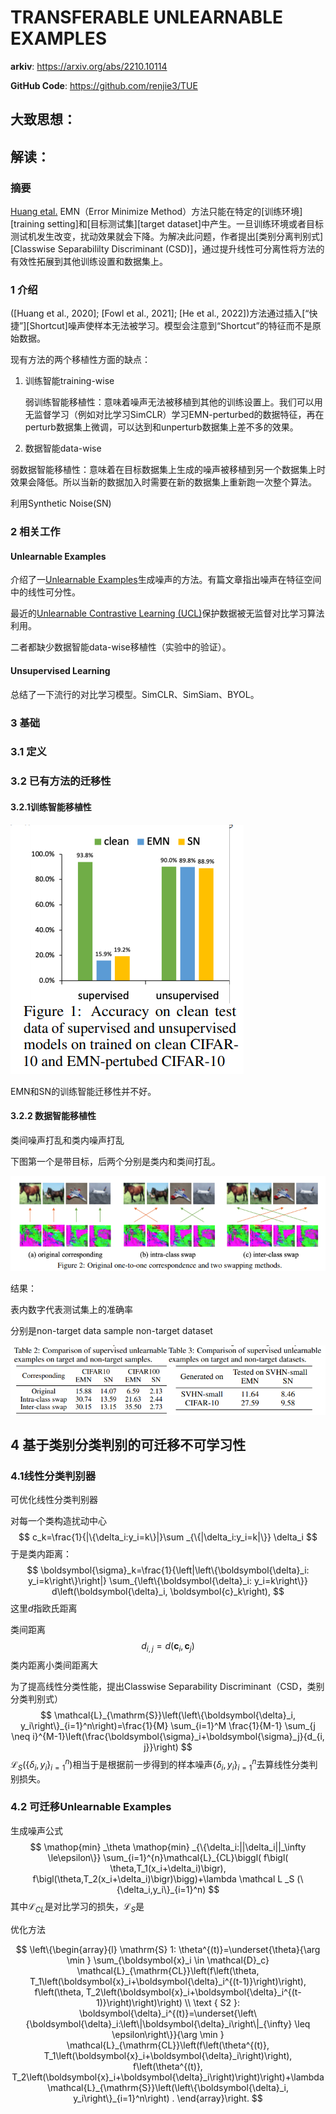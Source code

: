 # TRANSFERABLE UNLEARNABLE EXAMPLES

**arkiv**: https://arxiv.org/abs/2210.10114

**GitHub Code**:  https://github.com/renjie3/TUE

## 大致思想：



## 解读：

### 摘要

[Huang etal.](https://openreview.net/forum?id=iAmZUo0DxC0) EMN（Error Minimize Method）方法只能在特定的[训练环境][training setting]和[目标测试集][target dataset]中产生。一旦训练环境或者目标测试机发生改变，扰动效果就会下降。为解决此问题，作者提出[类别分离判别式][Classwise Separabililty Discriminant (CSD)]，通过提升线性可分离性将方法的有效性拓展到其他训练设置和数据集上。

### 1 介绍

([Huang et al., 2020]; [Fowl et al., 2021]; [He et al., 2022])方法通过插入[“快捷”][Shortcut]噪声使样本无法被学习。模型会注意到“Shortcut”的特征而不是原始数据。

现有方法的两个移植性方面的缺点：

1. 训练智能training-wise

   弱训练智能移植性：意味着噪声无法被移植到其他的训练设置上。我们可以用无监督学习（例如对比学习SimCLR）学习EMN-perturbed的数据特征，再在perturb数据集上微调，可以达到和unperturb数据集上差不多的效果。

2. 数据智能data-wise

​		弱数据智能移植性：意味着在目标数据集上生成的噪声被移植到另一个数据集上时效果会降低。所以当新的数据加入时需要在新的数据集上重新跑一次整个算法。

利用Synthetic Noise(SN)

### 2 相关工作

#### Unlearnable Examples

介绍了一[Unlearnable Examples](https://openreview.net/pdf?id=iAmZUo0DxC0)生成噪声的方法。有篇文章指出噪声在特征空间中的线性可分性。

最近的[Unlearnable Contrastive Learning (UCL)](https://arxiv.org/abs/2202.11202)保护数据被无监督对比学习算法利用。

二者都缺少数据智能data-wise移植性（实验中的验证）。

#### Unsupervised Learning

总结了一下流行的对比学习模型。SimCLR、SimSiam、BYOL。

### 3 基础

### 3.1 定义

### 3.2 已有方法的迁移性

#### 3.2.1训练智能移植性

![image-20230705110156722](img/image-20230705110156722.png)

EMN和SN的训练智能迁移性并不好。

#### 3.2.2 数据智能移植性

类间噪声打乱和类内噪声打乱

下图第一个是带目标，后两个分别是类内和类间打乱。

![image-20230705111337676](img/image-20230705111337676.png)

结果：

表内数字代表测试集上的准确率

分别是non-target data sample non-target dataset

![image-20230705111905248](img/image-20230705111905248.png)

## 4 基于类别分类判别的可迁移不可学习性

### 4.1线性分类判别器

可优化线性分类判别器

对每一个类构造扰动中心
$$
c_k=\frac{1}{|\{\delta_i:y_i=k\}|}\sum  _{\{|\delta_i:y_i=k|\}}   \delta_i
$$
于是类内距离：
$$
\boldsymbol{\sigma}_k=\frac{1}{\left|\left\{\boldsymbol{\delta}_i: y_i=k\right\}\right|} \sum_{\left\{\boldsymbol{\delta}_i: y_i=k\right\}} d\left(\boldsymbol{\delta}_i, \boldsymbol{c}_k\right),
$$
这里$d$指欧氏距离

类间距离
$$
d_{i, j}=d\left(\boldsymbol{c}_i, \boldsymbol{c}_j\right)
$$
类内距离小类间距离大

为了提高线性分类性能，提出Classwise Separability Discriminant（CSD，类别分类判别式）
$$
\mathcal{L}_{\mathrm{S}}\left(\left\{\boldsymbol{\delta}_i, y_i\right\}_{i=1}^n\right)=\frac{1}{M} \sum_{i=1}^M \frac{1}{M-1} \sum_{j \neq i}^{M-1}\left(\frac{\boldsymbol{\sigma}_i+\boldsymbol{\sigma}_j}{d_{i, j}}\right)
$$
$\mathcal{L}_S(\{\delta_i,y_i\}_{i=1}^n)$相当于是根据前一步得到的样本噪声$\{\delta_i,y_i\}_{i=1}^n$去算线性分类判别损失。

### 4.2 可迁移Unlearnable Examples



生成噪声公式
$$
\mathop{min} _\theta  \mathop{min} _{\{\delta_i:||\delta_i||_\infty \le\epsilon\}} \sum_{i=1}^{n}\mathcal{L}_{CL}\biggl( f\bigl( \theta,T_1(x_i+\delta_i)\bigr), f\bigl(\theta,T_2(x_i+\delta_i)\bigr)\bigg)+\lambda \mathcal L _S (\{\delta_i,y_i\}_{i=1}^n)
$$
其中$\mathcal{L}_{CL}$是对比学习的损失，$\mathcal{L}_S$是

优化方法

$$
\left\{\begin{array}{l}
\mathrm{S} 1: \theta^{(t)}=\underset{\theta}{\arg \min } \sum_{\boldsymbol{x}_i \in \mathcal{D}_c} \mathcal{L}_{\mathrm{CL}}\left(f\left(\theta, T_1\left(\boldsymbol{x}_i+\boldsymbol{\delta}_i^{(t-1)}\right)\right), f\left(\theta, T_2\left(\boldsymbol{x}_i+\boldsymbol{\delta}_i^{(t-1)}\right)\right)\right) \\
\text { S2 }: \boldsymbol{\delta}_i^{(t)}=\underset{\left\{\boldsymbol{\delta}_i:\left\|\boldsymbol{\delta}_i\right\|_{\infty} \leq \epsilon\right\}}{\arg \min } \mathcal{L}_{\mathrm{CL}}\left(f\left(\theta^{(t)}, T_1\left(\boldsymbol{x}_i+\boldsymbol{\delta}_i\right)\right), f\left(\theta^{(t)}, T_2\left(\boldsymbol{x}_i+\boldsymbol{\delta}_i\right)\right)\right)+\lambda \mathcal{L}_{\mathrm{S}}\left(\left\{\boldsymbol{\delta}_i, y_i\right\}_{i=1}^n\right) .
\end{array}\right.
$$


